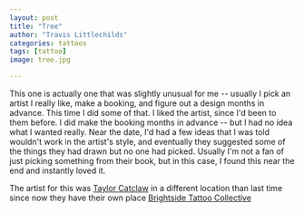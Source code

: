 ```yaml
---
layout: post
title: "Tree"
author: "Travis Littlechilds"
categories: tattoos
tags: [tattoo]
image: tree.jpg

---
```


This one is actually one that was slightly unusual for me -- usually I pick an artist I really like, make a booking, and figure out a design months in advance. This time I did some of that. I liked the artist, since I'd been to them before. I did make the booking months in advance -- but I had no idea what I wanted really. Near the date, I'd had a few ideas that I was told wouldn't work in the artist's style, and eventually they suggested some of the things they had drawn but no one had picked. Usually I'm not a fan of just picking something from their book, but in this case, I found this near the end and instantly loved it. 

The artist for this was [Taylor Catclaw](https://www.instagram.com/taylorcatclaw/) in a different location than last time since now they have their own place [Brightside Tattoo Collective](https://www.instagram.com/brightsidetattoocollective/)